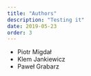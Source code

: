 ```yaml
---
title: "Authors"
description: "Testing it"
date: 2019-05-23
order: 3
---
```


- Piotr Migdał
- Klem Jankiewicz
- Paweł Grabarz
